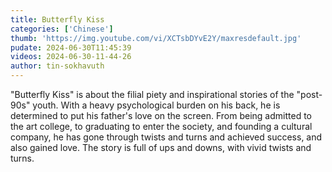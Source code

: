 ```yaml
---
title: Butterfly Kiss
categories: ['Chinese']
thumb: 'https://img.youtube.com/vi/XCTsbDYvE2Y/maxresdefault.jpg'
pudate: 2024-06-30T11:45:39
videos: 2024-06-30-11-44-26
author: tin-sokhavuth
---
```

"Butterfly Kiss" is about the filial piety and inspirational stories of the "post-90s" youth. With a heavy psychological burden on his back, he is determined to put his father's love on the screen. From being admitted to the art college, to graduating to enter the society, and founding a cultural company, he has gone through twists and turns and achieved success, and also gained love. The story is full of ups and downs, with vivid twists and turns.